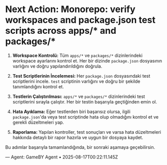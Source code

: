 # Next Action: Monorepo: verify workspaces and package.json test scripts across apps/* and packages/*

1. **Workspace Kontrolü:** Tüm `apps/*` ve `packages/*` dizinlerindeki workspace ayarlarını kontrol et. Her bir dizinde `package.json` dosyasının varlığını ve doğru yapılandırıldığını doğrula.

2. **Test Scriptlerinin İncelemesi:** Her `package.json` dosyasındaki test scriptlerini incele. `test` scriptinin varlığını ve doğru bir şekilde tanımlandığını kontrol et.

3. **Testlerin Çalıştırılması:** `apps/*` ve `packages/*` dizinlerindeki test scriptlerini sırayla çalıştır. Her bir testin başarıyla geçtiğinden emin ol.

4. **Hata Ayıklama:** Eğer testlerden biri başarısız olursa, ilgili `package.json`'da veya test scriptinde hata olup olmadığını kontrol et ve gerekli düzeltmeleri yap.

5. **Raporlama:** Yapılan kontroller, test sonuçları ve varsa hata düzeltmeleri hakkında detaylı bir rapor hazırla ve uygun bir dosyaya kaydet. 

Bu adımlar başarıyla tamamlandığında, bir sonraki aşamaya geçebilirsin.

— Agent: GameBY Agent • 2025-08-17T00:22:11.145Z
